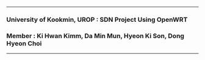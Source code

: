 --------------------------------------------------------------------------------------------------------------------------------
### University of Kookmin, UROP : SDN Project Using OpenWRT

### Member : Ki Hwan Kimm, Da Min Mun, Hyeon Ki Son, Dong Hyeon Choi 
--------------------------------------------------------------------------------------------------------------------------------
